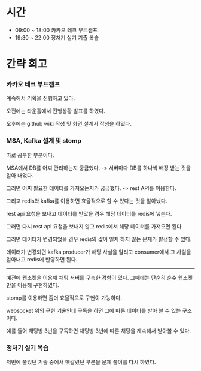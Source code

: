 # 시간
- 09:00 ~ 18:00 카카오 테크 부트캠프
- 19:30 ~ 22:00 정처기 실기 기출 복습

# 간략 회고

### 카카오 테크 부트캠프

계속해서 기획을 진행하고 있다.

오전에는 타운홀에서 진행상황 발표를 하였다.

오후에는 github wiki 작성 및 화면 설계서 작성을 하였다.

### MSA, Kafka 설계 및 stomp

따로 공부한 부분이다.

MSA에서 DB를 어찌 관리하는지 궁금했다. -> 서버마다 DB를 하나씩 배정 받는 것을 알아 내었다.

그러면 어찌 필요한 데이터를 가져오는지가 궁금했다. -> rest API를 이용한다.

그리고 redis와 kafka를 이용하면 효율적으로 할 수 있다는 것을 알아냈다.

rest api 요청을 보내고 데이터를 받았을 경우 해당 데이터를 redis에 넣는다.

그러면 다시 rest api 요청을 보내지 않고 redis에서 해당 데이터를 가져오면 된다.

그러면 데이터가 변경되었을 경우 redis의 값이 일치 하지 않는 문제가 발생할 수 있다.

데이터가 변경되면 kafka producer가 해당 사실을 알리고 consumer에서 그 사실을 알아내고 redis에 반영하면 된다.

---

예전에 웹소켓을 이용해 채팅 서버를 구축한 경험이 있다. 그때에는 단순히 순수 웹소켓 만을 이용해 구현하였다.

stomp를 이용하면 좀더 효율적으로 구현이 가능하다.

websocket 위의 구현 기술인데 구독을 하면 그에 따른 데이터를 받아 볼 수 있는 구조이다.

예를 들어 채팅방 3번을 구독하면 채팅방 3번에 따른 채팅을 계속해서 받아볼 수 있다.

### 정처기 실기 복습

저번에 풀었던 기출 중에서 헷갈렸던 부분을 문제 풀이를 다시 하였다.